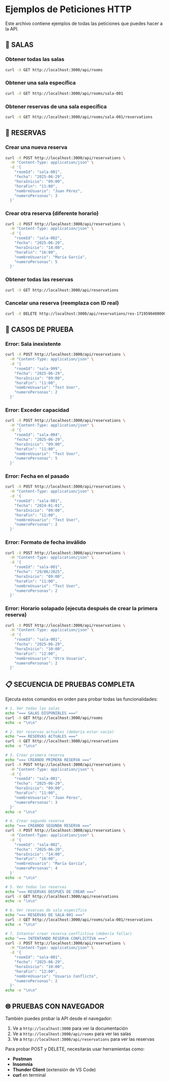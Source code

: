 # Ejemplos de Peticiones HTTP

Este archivo contiene ejemplos de todas las peticiones que puedes hacer a la API.

## 🏢 SALAS

### Obtener todas las salas
```bash
curl -X GET http://localhost:3000/api/rooms
```

### Obtener una sala específica
```bash
curl -X GET http://localhost:3000/api/rooms/sala-001
```

### Obtener reservas de una sala específica
```bash
curl -X GET http://localhost:3000/api/rooms/sala-001/reservations
```

## 📅 RESERVAS

### Crear una nueva reserva
```bash
curl -X POST http://localhost:3000/api/reservations \
  -H "Content-Type: application/json" \
  -d '{
    "roomId": "sala-001",
    "fecha": "2025-06-29",
    "horaInicio": "09:00",
    "horaFin": "11:00",
    "nombreUsuario": "Juan Pérez",
    "numeroPersonas": 3
  }'
```

### Crear otra reserva (diferente horario)
```bash
curl -X POST http://localhost:3000/api/reservations \
  -H "Content-Type: application/json" \
  -d '{
    "roomId": "sala-002",
    "fecha": "2025-06-29",
    "horaInicio": "14:00",
    "horaFin": "16:00",
    "nombreUsuario": "María García",
    "numeroPersonas": 5
  }'
```

### Obtener todas las reservas
```bash
curl -X GET http://localhost:3000/api/reservations
```

### Cancelar una reserva (reemplaza con ID real)
```bash
curl -X DELETE http://localhost:3000/api/reservations/res-1719590400000-abc123def
```

## 🧪 CASOS DE PRUEBA

### Error: Sala inexistente
```bash
curl -X POST http://localhost:3000/api/reservations \
  -H "Content-Type: application/json" \
  -d '{
    "roomId": "sala-999",
    "fecha": "2025-06-29",
    "horaInicio": "09:00",
    "horaFin": "11:00",
    "nombreUsuario": "Test User",
    "numeroPersonas": 2
  }'
```

### Error: Exceder capacidad
```bash
curl -X POST http://localhost:3000/api/reservations \
  -H "Content-Type: application/json" \
  -d '{
    "roomId": "sala-004",
    "fecha": "2025-06-29",
    "horaInicio": "09:00",
    "horaFin": "11:00",
    "nombreUsuario": "Test User",
    "numeroPersonas": 5
  }'
```

### Error: Fecha en el pasado
```bash
curl -X POST http://localhost:3000/api/reservations \
  -H "Content-Type: application/json" \
  -d '{
    "roomId": "sala-001",
    "fecha": "2024-01-01",
    "horaInicio": "09:00",
    "horaFin": "11:00",
    "nombreUsuario": "Test User",
    "numeroPersonas": 2
  }'
```

### Error: Formato de fecha inválido
```bash
curl -X POST http://localhost:3000/api/reservations \
  -H "Content-Type: application/json" \
  -d '{
    "roomId": "sala-001",
    "fecha": "29/06/2025",
    "horaInicio": "09:00",
    "horaFin": "11:00",
    "nombreUsuario": "Test User",
    "numeroPersonas": 2
  }'
```

### Error: Horario solapado (ejecuta después de crear la primera reserva)
```bash
curl -X POST http://localhost:3000/api/reservations \
  -H "Content-Type: application/json" \
  -d '{
    "roomId": "sala-001",
    "fecha": "2025-06-29",
    "horaInicio": "10:00",
    "horaFin": "12:00",
    "nombreUsuario": "Otro Usuario",
    "numeroPersonas": 2
  }'
```

## 📋 SECUENCIA DE PRUEBAS COMPLETA

Ejecuta estos comandos en orden para probar todas las funcionalidades:

```bash
# 1. Ver todas las salas
echo "=== SALAS DISPONIBLES ==="
curl -X GET http://localhost:3000/api/rooms
echo -e "\n\n"

# 2. Ver reservas actuales (debería estar vacío)
echo "=== RESERVAS ACTUALES ==="
curl -X GET http://localhost:3000/api/reservations
echo -e "\n\n"

# 3. Crear primera reserva
echo "=== CREANDO PRIMERA RESERVA ==="
curl -X POST http://localhost:3000/api/reservations \
  -H "Content-Type: application/json" \
  -d '{
    "roomId": "sala-001",
    "fecha": "2025-06-29",
    "horaInicio": "09:00",
    "horaFin": "11:00",
    "nombreUsuario": "Juan Pérez",
    "numeroPersonas": 3
  }'
echo -e "\n\n"

# 4. Crear segunda reserva
echo "=== CREANDO SEGUNDA RESERVA ==="
curl -X POST http://localhost:3000/api/reservations \
  -H "Content-Type: application/json" \
  -d '{
    "roomId": "sala-002",
    "fecha": "2025-06-29",
    "horaInicio": "14:00",
    "horaFin": "16:00",
    "nombreUsuario": "María García",
    "numeroPersonas": 4
  }'
echo -e "\n\n"

# 5. Ver todas las reservas
echo "=== RESERVAS DESPUÉS DE CREAR ==="
curl -X GET http://localhost:3000/api/reservations
echo -e "\n\n"

# 6. Ver reservas de sala específica
echo "=== RESERVAS DE SALA-001 ==="
curl -X GET http://localhost:3000/api/rooms/sala-001/reservations
echo -e "\n\n"

# 7. Intentar crear reserva conflictiva (debería fallar)
echo "=== INTENTANDO RESERVA CONFLICTIVA ==="
curl -X POST http://localhost:3000/api/reservations \
  -H "Content-Type: application/json" \
  -d '{
    "roomId": "sala-001",
    "fecha": "2025-06-29",
    "horaInicio": "10:00",
    "horaFin": "12:00",
    "nombreUsuario": "Usuario Conflicto",
    "numeroPersonas": 2
  }'
echo -e "\n\n"
```

## 🌐 PRUEBAS CON NAVEGADOR

También puedes probar la API desde el navegador:

1. Ve a `http://localhost:3000` para ver la documentación
2. Ve a `http://localhost:3000/api/rooms` para ver las salas
3. Ve a `http://localhost:3000/api/reservations` para ver las reservas

Para probar POST y DELETE, necesitarás usar herramientas como:
- **Postman**
- **Insomnia** 
- **Thunder Client** (extensión de VS Code)
- **curl** en terminal

